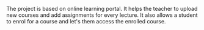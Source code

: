 The project is based on online learning portal. It helps the teacher to upload new courses and add assignments for every lecture. It also allows a student to enrol for a course and let's them access the enrolled course.
